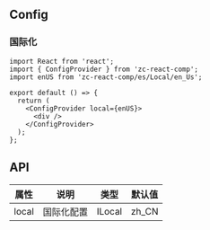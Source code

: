 ## Config

### 国际化

```tsx
import React from 'react';
import { ConfigProvider } from 'zc-react-comp';
import enUS from 'zc-react-comp/es/Local/en_Us';

export default () => {
  return (
    <ConfigProvider local={enUS}>
      <div />
    </ConfigProvider>
  );
};
```

## API

| 属性  | 说明       | 类型   | 默认值 |
| ----- | ---------- | ------ | ------ |
| local | 国际化配置 | ILocal | zh_CN  |
